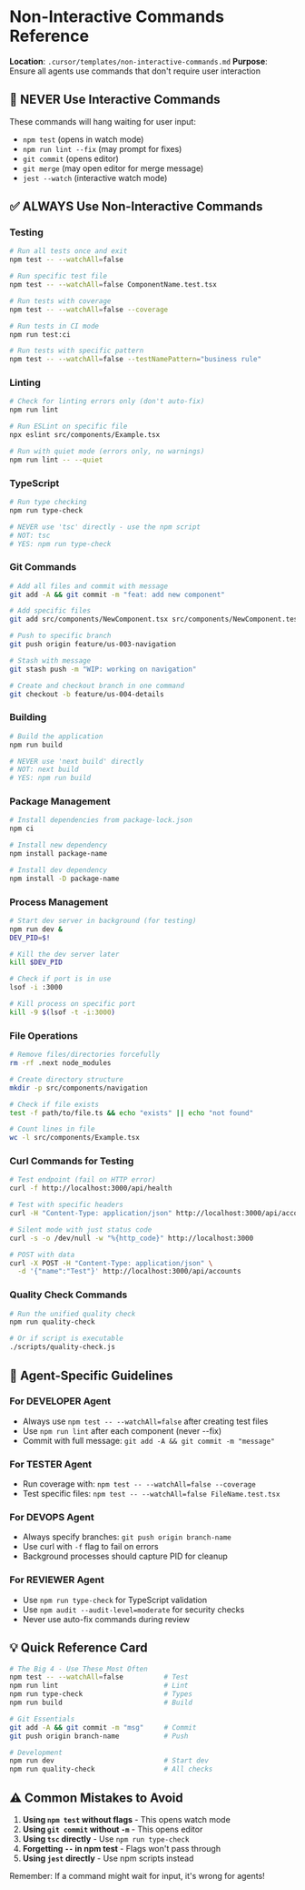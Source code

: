 # Non-Interactive Commands Reference

**Location**: `.cursor/templates/non-interactive-commands.md`
**Purpose**: Ensure all agents use commands that don't require user interaction

## 🚫 NEVER Use Interactive Commands

These commands will hang waiting for user input:

- `npm test` (opens in watch mode)
- `npm run lint --fix` (may prompt for fixes)
- `git commit` (opens editor)
- `git merge` (may open editor for merge message)
- `jest --watch` (interactive watch mode)

## ✅ ALWAYS Use Non-Interactive Commands

### Testing

```bash
# Run all tests once and exit
npm test -- --watchAll=false

# Run specific test file
npm test -- --watchAll=false ComponentName.test.tsx

# Run tests with coverage
npm test -- --watchAll=false --coverage

# Run tests in CI mode
npm run test:ci

# Run tests with specific pattern
npm test -- --watchAll=false --testNamePattern="business rule"
```

### Linting

```bash
# Check for linting errors only (don't auto-fix)
npm run lint

# Run ESLint on specific file
npx eslint src/components/Example.tsx

# Run with quiet mode (errors only, no warnings)
npm run lint -- --quiet
```

### TypeScript

```bash
# Run type checking
npm run type-check

# NEVER use 'tsc' directly - use the npm script
# NOT: tsc
# YES: npm run type-check
```

### Git Commands

```bash
# Add all files and commit with message
git add -A && git commit -m "feat: add new component"

# Add specific files
git add src/components/NewComponent.tsx src/components/NewComponent.test.tsx

# Push to specific branch
git push origin feature/us-003-navigation

# Stash with message
git stash push -m "WIP: working on navigation"

# Create and checkout branch in one command
git checkout -b feature/us-004-details
```

### Building

```bash
# Build the application
npm run build

# NEVER use 'next build' directly
# NOT: next build
# YES: npm run build
```

### Package Management

```bash
# Install dependencies from package-lock.json
npm ci

# Install new dependency
npm install package-name

# Install dev dependency
npm install -D package-name
```

### Process Management

```bash
# Start dev server in background (for testing)
npm run dev &
DEV_PID=$!

# Kill the dev server later
kill $DEV_PID

# Check if port is in use
lsof -i :3000

# Kill process on specific port
kill -9 $(lsof -t -i:3000)
```

### File Operations

```bash
# Remove files/directories forcefully
rm -rf .next node_modules

# Create directory structure
mkdir -p src/components/navigation

# Check if file exists
test -f path/to/file.ts && echo "exists" || echo "not found"

# Count lines in file
wc -l src/components/Example.tsx
```

### Curl Commands for Testing

```bash
# Test endpoint (fail on HTTP error)
curl -f http://localhost:3000/api/health

# Test with specific headers
curl -H "Content-Type: application/json" http://localhost:3000/api/accounts

# Silent mode with just status code
curl -s -o /dev/null -w "%{http_code}" http://localhost:3000

# POST with data
curl -X POST -H "Content-Type: application/json" \
  -d '{"name":"Test"}' http://localhost:3000/api/accounts
```

### Quality Check Commands

```bash
# Run the unified quality check
npm run quality-check

# Or if script is executable
./scripts/quality-check.js
```

## 🎯 Agent-Specific Guidelines

### For DEVELOPER Agent

- Always use `npm test -- --watchAll=false` after creating test files
- Use `npm run lint` after each component (never --fix)
- Commit with full message: `git add -A && git commit -m "message"`

### For TESTER Agent

- Run coverage with: `npm test -- --watchAll=false --coverage`
- Test specific files: `npm test -- --watchAll=false FileName.test.tsx`

### For DEVOPS Agent

- Always specify branches: `git push origin branch-name`
- Use curl with `-f` flag to fail on errors
- Background processes should capture PID for cleanup

### For REVIEWER Agent

- Use `npm run type-check` for TypeScript validation
- Use `npm audit --audit-level=moderate` for security checks
- Never use auto-fix commands during review

## 💡 Quick Reference Card

```bash
# The Big 4 - Use These Most Often
npm test -- --watchAll=false          # Test
npm run lint                          # Lint
npm run type-check                    # Types
npm run build                         # Build

# Git Essentials
git add -A && git commit -m "msg"     # Commit
git push origin branch-name           # Push

# Development
npm run dev                           # Start dev
npm run quality-check                 # All checks
```

## ⚠️ Common Mistakes to Avoid

1. **Using `npm test` without flags** - This opens watch mode
2. **Using `git commit` without `-m`** - This opens editor
3. **Using `tsc` directly** - Use `npm run type-check`
4. **Forgetting `--` in npm test** - Flags won't pass through
5. **Using `jest` directly** - Use npm scripts instead

Remember: If a command might wait for input, it's wrong for agents!
